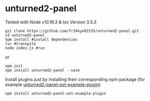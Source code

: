 # unturned2-panel


Tested with Node v10.16.3 & tsc Version 3.5.3

```
git clone https://github.com/fr34kyn01535/unturned2-panel.git
cd unturned2-panel
npm install #install dependencies
tsc #transpile
node index.js #run
```
or
```
npm init
npm install unturned2-panel --save
```


Install plugins just by installing their corresponding npm package (for example [unturned2-panel-ext-example-plugin](https://github.com/fr34kyn01535/unturned2-panel-ext-example-plugin))
```
npm install unturned2-panel-ext-example-plugin
```
